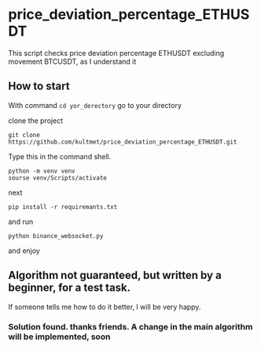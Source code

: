 # price_deviation_percentage_ETHUSDT
This script checks price deviation percentage ETHUSDT excluding movement BTCUSDT, as I understand it

## How to start
With command <code>cd yor_derectory</code> go to your directory

clone the project
```
git clone https://github.com/kultmet/price_deviation_percentage_ETHUSDT.git
```
Type this in the command shell.
```
python -m venv venv
sourse venv/Scripts/activate
```
next
```
pip install -r requiremants.txt
```
and run
```
python binance_websocket.py
```

and enjoy


## Algorithm not guaranteed, but written by a beginner, for a test task.

If someone tells me how to do it better, I will be very happy.

### Solution found. thanks friends. A change in the main algorithm will be implemented, soon
